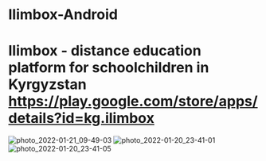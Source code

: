 # Ilimbox-Android
# Ilimbox - distance education platform for schoolchildren in Kyrgyzstan https://play.google.com/store/apps/details?id=kg.ilimbox
![photo_2022-01-21_09-49-03](https://user-images.githubusercontent.com/47032706/150462462-953de2dc-6c79-4a2c-9ac5-4b6a11ea7c7e.jpg)
![photo_2022-01-20_23-41-01](https://user-images.githubusercontent.com/47032706/150392656-70ffc2c1-f35e-491f-8104-a09dbe343c67.jpg)
![photo_2022-01-20_23-41-05](https://user-images.githubusercontent.com/47032706/150392675-7d80ece6-1445-4688-a283-ae47bfdca3e1.jpg)
